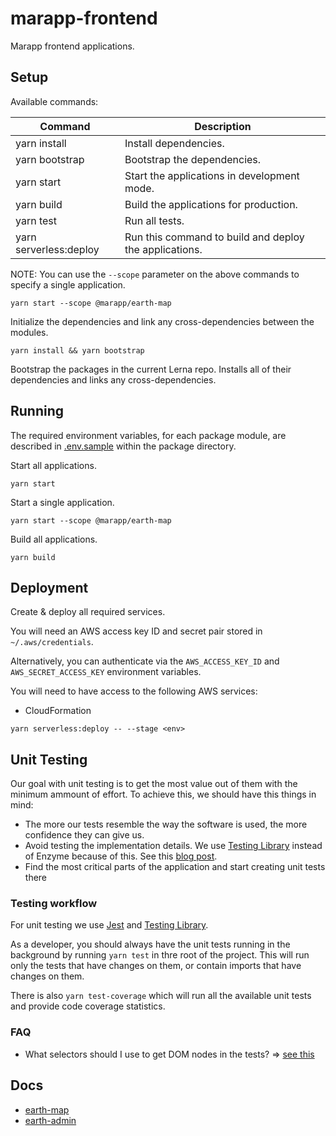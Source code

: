 # marapp-frontend

Marapp frontend applications.

## Setup

Available commands:

| Command                | Description                                             |
| ---------------------- | ------------------------------------------------------- |
| yarn install           | Install dependencies.                                   |
| yarn bootstrap         | Bootstrap the dependencies.                             |
| yarn start             | Start the applications in development mode.             |
| yarn build             | Build the applications for production.                  |
| yarn test              | Run all tests.                                          |
| yarn serverless:deploy | Run this command to build and deploy the applications.  |

NOTE: You can use the `--scope` parameter on the above commands to specify a single application.
```
yarn start --scope @marapp/earth-map
```

Initialize the dependencies and link any cross-dependencies between the modules.

```
yarn install && yarn bootstrap
```

Bootstrap the packages in the current Lerna repo. Installs all of their dependencies and links any cross-dependencies.

## Running

The required environment variables, for each package module, are described in [.env.sample](.env.sample) within the package directory.

Start all applications.
```
yarn start
```

Start a single application.
```
yarn start --scope @marapp/earth-map
```

Build all applications.
```
yarn build
```

## Deployment

Create & deploy all required services.

You will need an AWS access key ID and secret pair stored in `~/.aws/credentials`.

Alternatively, you can authenticate via the `AWS_ACCESS_KEY_ID` and `AWS_SECRET_ACCESS_KEY` environment variables.

You will need to have access to the following AWS services:
- CloudFormation

```shell script
yarn serverless:deploy -- --stage <env>
```

## Unit Testing
Our goal with unit testing is to get the most value out of them with the minimum ammount of effort. To achieve this, we should have this things in mind:

* The more our tests resemble the way the software is used, the more confidence they can give us.
* Avoid testing the implementation details. We use [Testing Library](https://testing-library.com/) instead of Enzyme because of this. See this [blog post](https://kentcdodds.com/blog/testing-implementation-details).
* Find the most critical parts of the application and start creating unit tests there

### Testing workflow
For unit testing we use [Jest](https://jestjs.io/en/) and [Testing Library](https://testing-library.com/).

As a developer, you should always have the unit tests running in the background by running  `yarn test` in thre root of the project. This will run only the tests that have changes on them, or contain imports that have changes on them.

There is also `yarn test-coverage` which will run all the available unit tests and provide code coverage statistics.

### FAQ
* What selectors should I use to get DOM nodes in the tests? => [see this](https://testing-library.com/docs/guide-which-query)

## Docs
- [earth-map](packages/earth-map/README.md)
- [earth-admin](packages/earth-admin/README.md)
